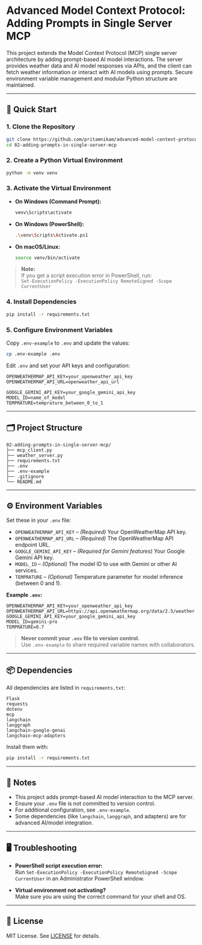 # Advanced Model Context Protocol: Adding Prompts in Single Server MCP

This project extends the Model Context Protocol (MCP) single server architecture by adding prompt-based AI model interactions. The server provides weather data and AI model responses via APIs, and the client can fetch weather information or interact with AI models using prompts. Secure environment variable management and modular Python structure are maintained.

---

## 🚀 Quick Start

### 1. Clone the Repository

```sh
git clone https://github.com/pritamnikam/advanced-model-context-protocol.git
cd 02-adding-prompts-in-single-server-mcp
```

### 2. Create a Python Virtual Environment

```sh
python -m venv venv
```

### 3. Activate the Virtual Environment

- **On Windows (Command Prompt):**
  ```sh
  venv\Scripts\activate
  ```
- **On Windows (PowerShell):**
  ```sh
  .\venv\Scripts\Activate.ps1
  ```
- **On macOS/Linux:**
  ```sh
  source venv/bin/activate
  ```

> **Note:**  
> If you get a script execution error in PowerShell, run:  
> `Set-ExecutionPolicy -ExecutionPolicy RemoteSigned -Scope CurrentUser`

### 4. Install Dependencies

```sh
pip install -r requirements.txt
```

### 5. Configure Environment Variables

Copy `.env-example` to `.env` and update the values:

```sh
cp .env-example .env
```

Edit `.env` and set your API keys and configuration:

```
OPENWEATHERMAP_API_KEY=your_openweather_api_key
OPENWEATHERMAP_API_URL=openweather_api_url

GOOGLE_GEMINI_API_KEY=your_google_gemini_api_key
MODEL_ID=name_of_model
TEMPRATURE=temprature_between_0_to_1
```

---

## 🗂️ Project Structure

```
02-adding-prompts-in-single-server-mcp/
├── mcp_client.py
├── weather_server.py
├── requirements.txt
├── .env
├── .env-example
├── .gitignore
└── README.md
```

---

## ⚙️ Environment Variables

Set these in your `.env` file:

- `OPENWEATHERMAP_API_KEY` – *(Required)* Your OpenWeatherMap API key.
- `OPENWEATHERMAP_API_URL` – *(Required)* The OpenWeatherMap API endpoint URL.
- `GOOGLE_GEMINI_API_KEY` – *(Required for Gemini features)* Your Google Gemini API key.
- `MODEL_ID` – *(Optional)* The model ID to use with Gemini or other AI services.
- `TEMPRATURE` – *(Optional)* Temperature parameter for model inference (between 0 and 1).

**Example `.env`:**
```
OPENWEATHERMAP_API_KEY=your_openweather_api_key
OPENWEATHERMAP_API_URL=https://api.openweathermap.org/data/2.5/weather
GOOGLE_GEMINI_API_KEY=your_google_gemini_api_key
MODEL_ID=gemini-pro
TEMPRATURE=0.7
```

> **Never commit your `.env` file to version control.**  
> Use `.env-example` to share required variable names with collaborators.

---

## 📦 Dependencies

All dependencies are listed in `requirements.txt`:

```
Flask
requests
dotenv
mcp
langchain
langgraph
langchain-google-genai
langchain-mcp-adapters
```

Install them with:

```sh
pip install -r requirements.txt
```

---

## 📝 Notes

- This project adds prompt-based AI model interaction to the MCP server.
- Ensure your `.env` file is not committed to version control.
- For additional configuration, see `.env-example`.
- Some dependencies (like `langchain`, `langgraph`, and adapters) are for advanced AI/model integration.

---

## 🖥️ Troubleshooting

- **PowerShell script execution error:**  
  Run `Set-ExecutionPolicy -ExecutionPolicy RemoteSigned -Scope CurrentUser` in an Administrator PowerShell window.

- **Virtual environment not activating?**  
  Make sure you are using the correct command for your shell and OS.

---

## 📄 License

MIT License. See [LICENSE](LICENSE) for details.